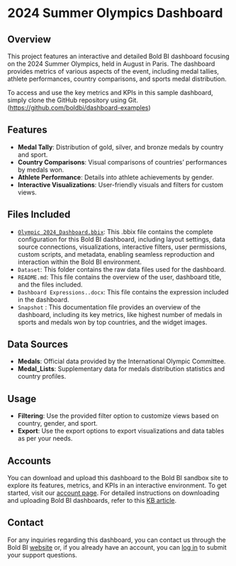 # 2024 Summer Olympics Dashboard

## Overview
This project features an interactive and detailed Bold BI dashboard focusing on the 2024 Summer Olympics, held in August in Paris. The dashboard provides metrics of various aspects of the event, including medal tallies, athlete performances, country comparisons, and sports medal distribution.

To access and use the key metrics and KPIs in this sample dashboard, simply clone the GitHub repository using Git. (https://github.com/boldbi/dashboard-examples)

## Features
- **Medal Tally**: Distribution of gold, silver, and bronze medals by country and sport.
- **Country Comparisons**: Visual comparisons of countries’ performances by medals won.
- **Athlete Performance**: Details into athlete achievements by gender.
- **Interactive Visualizations**: User-friendly visuals and filters for custom views.

## Files Included
- [`Olympic 2024_Dashboard.bbix`](https://github.com/boldbi/dashboard-examples/blob/master/Sports/2024%20Summer%20Olympics%20Dashboard/2024%20Summer%20Olympics%20Dashboard.bbix): This .bbix file contains the complete configuration for this Bold BI dashboard, including layout settings, data source connections, visualizations, interactive filters, user permissions, custom scripts, and metadata, enabling seamless reproduction and interaction within the Bold BI environment.
- `Dataset`: This folder contains the raw data files used for the dashboard.
- `README.md`: This file contains the overview of the user, dashboard title, and the files included.
- `Dashboard Expressions..docx`: This file contains the expression included in the dashboard.
- `Snapshot` : This documentation file provides an overview of the dashboard, including its key metrics, like highest number of medals in sports and medals won by top countries, and the widget images.

## Data Sources
- **Medals**: Official data provided by the International Olympic Committee.
- **Medal_Lists**: Supplementary data for medals distribution statistics and country profiles.

## Usage
- **Filtering**: Use the provided filter option to customize views based on country, gender, and sport.
- **Export**: Use the export options to export visualizations and data tables as per your needs.

## Accounts
You can download and upload this dashboard to the Bold BI sandbox site to explore its features, metrics, and KPIs in an interactive environment. To get started, visit our [account page](https://www.boldbi.com/account). For detailed instructions on downloading and uploading Bold BI dashboards, refer to this [KB article](https://support.boldbi.com/kb/article/15356/how-to-download-and-upload-dashboards-in-bold-bi). 

## Contact
For any inquiries regarding this dashboard, you can contact us through the Bold BI [website](https://www.boldbi.com/contact) or, if you already have an account, you can [log in](https://www.boldbi.com/account) to submit your support questions.
